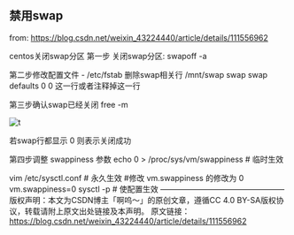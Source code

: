 ## 禁用swap

from: https://blog.csdn.net/weixin_43224440/article/details/111556962

centos关闭swap分区
第一步 关闭swap分区:
swapoff -a

第二步修改配置文件 - /etc/fstab
删除swap相关行 /mnt/swap swap swap defaults 0 0 这一行或者注释掉这一行

第三步确认swap已经关闭
free -m

![t](https://img-blog.csdnimg.cn/20201222152208274.png)

若swap行都显示 0 则表示关闭成功

第四步调整 swappiness 参数
echo 0 > /proc/sys/vm/swappiness # 临时生效

vim /etc/sysctl.conf # 永久生效
#修改 vm.swappiness 的修改为 0
vm.swappiness=0
sysctl -p # 使配置生效
————————————————
版权声明：本文为CSDN博主「啊呜～」的原创文章，遵循CC 4.0 BY-SA版权协议，转载请附上原文出处链接及本声明。
原文链接：https://blog.csdn.net/weixin_43224440/article/details/111556962